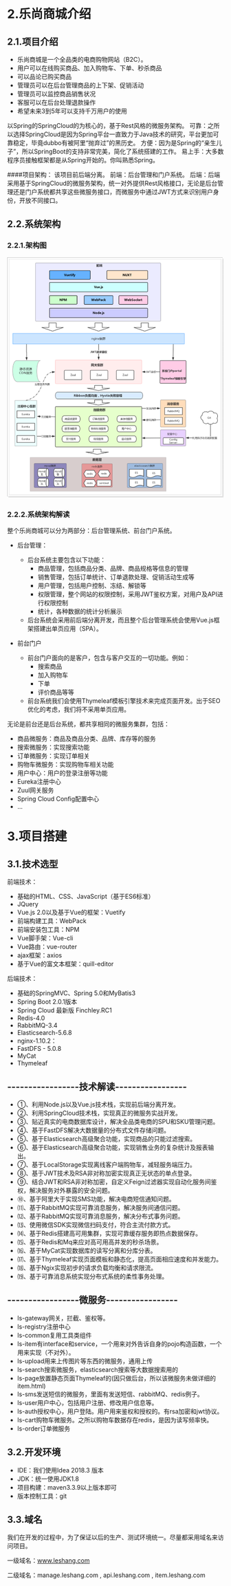
# 2.乐尚商城介绍

## 2.1.项目介绍

- 乐尚商城是一个全品类的电商购物网站（B2C）。
- 用户可以在线购买商品、加入购物车、下单、秒杀商品
- 可以品论已购买商品
- 管理员可以在后台管理商品的上下架、促销活动
- 管理员可以监控商品销售状况
- 客服可以在后台处理退款操作
- 希望未来3到5年可以支持千万用户的使用

以Spring的SpringCloud的为核心的，基于Rest风格的微服务架构。
可靠：之所以选择SpringCloud是因为Spring平台一直致力于Java技术的研究，平台更加可靠稳定，毕竟dubbo有被阿里“抛弃过”的黑历史。
方便：因为是Spring的“亲生儿子”，所以SpringBoot的支持非常完美，简化了系统搭建的工作。
易上手：大多数程序员接触框架都是从Spring开始的。你叫熟悉Spring。

####项目架构： 该项目前后端分离。
前端：后台管理和门户系统。
后端：后端采用基于SpringCloud的微服务架构，统一对外提供Rest风格接口，无论是后台管理还是门户系统都共享这些微服务接口，而微服务中通过JWT方式来识别用户身份，开放不同接口。

## 2.2.系统架构

### 2.2.1.架构图

![1525703759035](1525703759035.png)


### 2.2.2.系统架构解读

整个乐尚商城可以分为两部分：后台管理系统、前台门户系统。

- 后台管理：

  - 后台系统主要包含以下功能：
    - 商品管理，包括商品分类、品牌、商品规格等信息的管理
    - 销售管理，包括订单统计、订单退款处理、促销活动生成等
    - 用户管理，包括用户控制、冻结、解锁等
    - 权限管理，整个网站的权限控制，采用JWT鉴权方案，对用户及API进行权限控制
    - 统计，各种数据的统计分析展示
  - 后台系统会采用前后端分离开发，而且整个后台管理系统会使用Vue.js框架搭建出单页应用（SPA）。


- 前台门户

  - 前台门户面向的是客户，包含与客户交互的一切功能。例如：
    - 搜索商品
    - 加入购物车
    - 下单
    - 评价商品等等
  - 前台系统我们会使用Thymeleaf模板引擎技术来完成页面开发。出于SEO优化的考虑，我们将不采用单页应用。




无论是前台还是后台系统，都共享相同的微服务集群，包括：

- 商品微服务：商品及商品分类、品牌、库存等的服务
- 搜索微服务：实现搜索功能
- 订单微服务：实现订单相关
- 购物车微服务：实现购物车相关功能
- 用户中心：用户的登录注册等功能
- Eureka注册中心
- Zuul网关服务
- Spring Cloud Config配置中心
- ...





# 3.项目搭建

## 3.1.技术选型

前端技术：

- 基础的HTML、CSS、JavaScript（基于ES6标准）
- JQuery
- Vue.js 2.0以及基于Vue的框架：Vuetify
- 前端构建工具：WebPack
- 前端安装包工具：NPM
- Vue脚手架：Vue-cli
- Vue路由：vue-router
- ajax框架：axios
- 基于Vue的富文本框架：quill-editor

后端技术：

- 基础的SpringMVC、Spring 5.0和MyBatis3
- Spring Boot 2.0.1版本
- Spring Cloud 最新版 Finchley.RC1
- Redis-4.0
- RabbitMQ-3.4
- Elasticsearch-5.6.8
- nginx-1.10.2：
- FastDFS - 5.0.8
- MyCat
- Thymeleaf


## -----------------技术解读-----------------

- ①、利用Node.js以及Vue.js技术栈，实现前后端分离开发。
- ②、利用SpringCloud技术栈，实现真正的微服务实战开发。
- ③、贴近真实的电商数据库设计，解决全品类电商的SPU和SKU管理问题。
- ④、基于FastDFS解决大数据量的分布式文件存储问题。
- ⑤、基于Elasticsearch高级聚合功能，实现商品的只能过滤搜索。
- ⑥、基于Elasticsearch高级聚合功能，实现销售业务的复杂统计及报表输出。
- ⑦、基于LocalStorage实现离线客户端购物车，减轻服务端压力。
- ⑧、基于JWT技术及RSA非对称加密实现真正无状态的单点登录。
- ⑨、结合JWT和RSA非对称加密，自定义Feign过滤器实现自动化服务间鉴权，解决服务对外暴露的安全问题。
- ⑩、基于阿里大于实现SMS功能，解决电商短信通知问题。
- ⑾、基于RabbitMQ实现可靠消息服务，解决服务间通信问题。
- ⑿、基于RabbitMQ实现可靠消息服务，解决分布式事务问题。
- ⒀、使用微信SDK实现微信扫码支付，符合主流付款方式。
- ⒁、基于Redis搭建高可用集群，实现可靠缓存服务即热点数据保存。
- ⒂、基于Redis和Mq来应对高可用高并发的秒杀场景。
- ⒃、基于MyCat实现数据库的读写分离和分库分表。
- ⒄、基于Thymeleaf实现页面模板和静态化，提高页面相应速度和并发能力。
- ⒅、基于Ngix实现初步的请求负载均衡和请求限流。
- ⒆、基于可靠消息系统实现分布式系统的柔性事务处理。


## -----------------微服务-----------------

- ls-gateway网关，拦截、鉴权等。
- ls-registry注册中心
- ls-common复用工具类组件
- ls-item有interface和service，一个用来对外告诉自身的pojo构造函数，一个用来实现（不对外）。
- ls-upload用来上传图片等东西的微服务，通用上传
- ls-search搜索微服务，elasticsearch搜索等大数据搜索用的
- ls-page放置静态页面Thymeleaf的(因只做后台，所以该微服务未做详细的item.html)
- ls-sms发送短信的微服务，里面有发送短信、rabbitMQ、redis例子。
- ls-user用户中心，包括用户注册、修改用户信息等。
- ls-auth授权中心，用户登陆。用户用来鉴权和授权的。有rsa加密和jwt协议。
- ls-cart购物车微服务。之所以购物车数据存在redis，是因为读写频率快。
- ls-order订单微服务


## 3.2.开发环境


- IDE：我们使用Idea 2018.3 版本
- JDK：统一使用JDK1.8
- 项目构建：maven3.3.9以上版本即可
- 版本控制工具：git




## 3.3.域名

我们在开发的过程中，为了保证以后的生产、测试环境统一。尽量都采用域名来访问项目。

一级域名：www.leshang.com

二级域名：manage.leshang.com , api.leshang.com , item.leshang.com


